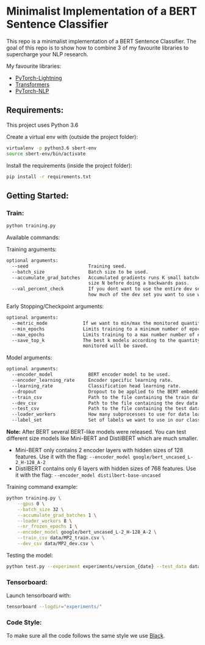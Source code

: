 # Minimalist Implementation of a BERT Sentence Classifier

This repo is a minimalist implementation of a BERT Sentence Classifier.
The goal of this repo is to show how to combine 3 of my favourite libraries to supercharge your NLP research.

My favourite libraries:
- [PyTorch-Lightning](https://pytorch-lightning.readthedocs.io/en/latest/)
- [Transformers](https://huggingface.co/transformers/index.html)
- [PyTorch-NLP](https://pytorchnlp.readthedocs.io/en/latest/index.html)


## Requirements:

This project uses Python 3.6

Create a virtual env with (outside the project folder):

```bash
virtualenv -p python3.6 sbert-env
source sbert-env/bin/activate
```

Install the requirements (inside the project folder):
```bash
pip install -r requirements.txt
```

## Getting Started:

### Train:
```bash
python training.py
```

Available commands:

Training arguments:
```bash
optional arguments:
  --seed                      Training seed.
  --batch_size                Batch size to be used.
  --accumulate_grad_batches   Accumulated gradients runs K small batches of \
                              size N before doing a backwards pass.
  --val_percent_check         If you dont want to use the entire dev set, set \
                              how much of the dev set you want to use with this flag.      
```

Early Stopping/Checkpoint arguments:
```bash
optional arguments:
  --metric_mode             If we want to min/max the monitored quantity.
  --min_epochs              Limits training to a minimum number of epochs
  --max_epochs              Limits training to a max number number of epochs
  --save_top_k              The best k models according to the quantity \
                            monitored will be saved.
```

Model arguments:

```bash
optional arguments:
  --encoder_model             BERT encoder model to be used.
  --encoder_learning_rate     Encoder specific learning rate.
  --learning_rate             Classification head learning rate.
  --dropout                   Dropout to be applied to the BERT embeddings.
  --train_csv                 Path to the file containing the train data.
  --dev_csv                   Path to the file containing the dev data.
  --test_csv                  Path to the file containing the test data.
  --loader_workers            How many subprocesses to use for data loading.
  --label_set                 Set of labels we want to use in our classification task (e.g: 'pos,neg')
```

**Note:**
After BERT several BERT-like models were released. You can test different size models like Mini-BERT and DistilBERT which are much smaller.
- Mini-BERT only contains 2 encoder layers with hidden sizes of 128 features. Use it with the flag: `--encoder_model google/bert_uncased_L-2_H-128_A-2`
- DistilBERT contains only 6 layers with hidden sizes of 768 features. Use it with the flag: `--encoder_model distilbert-base-uncased`

Training command example:
```bash
python training.py \
    --gpus 0 \
    --batch_size 32 \
    --accumulate_grad_batches 1 \
    --loader_workers 8 \
    --nr_frozen_epochs 1 \
    --encoder_model google/bert_uncased_L-2_H-128_A-2 \
    --train_csv data/MP2_train.csv \
    --dev_csv data/MP2_dev.csv \
```

Testing the model:
```bash
python test.py --experiment experiments/version_{date} --test_data data/MP2_dev.csv
```

### Tensorboard:

Launch tensorboard with:
```bash
tensorboard --logdir="experiments/"
```

### Code Style:
To make sure all the code follows the same style we use [Black](https://github.com/psf/black).
